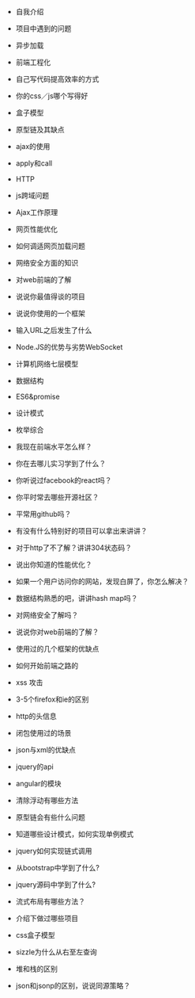 - 自我介绍

 - 项目中遇到的问题

 - 异步加载

 - 前端工程化

 - 自己写代码提高效率的方式

 - 你的css／js哪个写得好

 - 盒子模型

 - 原型链及其缺点

 - ajax的使用

 - apply和call

 - HTTP

 - js跨域问题

 - Ajax工作原理

 - 网页性能优化

 - 如何调适网页加载问题

 - 网络安全方面的知识

 - 对web前端的了解

 - 说说你最值得谈的项目

 - 说说你使用的一个框架

 - 输入URL之后发生了什么

 - Node.JS的优势与劣势WebSocket

 - 计算机网络七层模型

 - 数据结构

 - ES6&promise

 - 设计模式

 - 枚举综合

 - 我现在前端水平怎么样？

 - 你在去哪儿实习学到了什么？

 - 你听说过facebook的react吗？

 - 你平时常去哪些开源社区？

 - 平常用github吗？

 - 有没有什么特别好的项目可以拿出来讲讲？

 - 对于http了不了解？讲讲304状态码？

 - 说出你知道的性能优化？

 - 如果一个用户访问你的网站，发现白屏了，你怎么解决？

 - 数据结构熟悉的吧，讲讲hash map吗？

 - 对网络安全了解吗？

 - 说说你对web前端的了解？

 - 使用过的几个框架的优缺点

 - 如何开始前端之路的

 - xss 攻击

 - 3-5个firefox和ie的区别

 - http的头信息

 - 闭包使用过的场景

 - json与xml的优缺点

 -  jquery的api

 - angular的模块

 - 清除浮动有哪些方法

 - 原型链会有些什么问题

 - 知道哪些设计模式，如何实现单例模式

 - jquery如何实现链式调用

 - 从bootstrap中学到了什么?

 - jquery源码中学到了什么?

 - 流式布局有哪些方法？

 - 介绍下做过哪些项目

 - css盒子模型

 - sizzle为什么从右至左查询

 - 堆和栈的区别

 - json和jsonp的区别，说说同源策略？